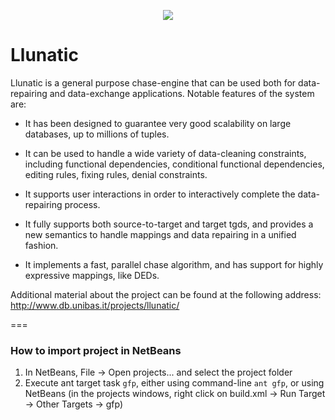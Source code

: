 <p align="center">
  <img src="http://www.db.unibas.it/projects/llunatic/images/background_center.png"/>
</p>

Llunatic
========
Llunatic is a general purpose chase-engine that can be used both for data-repairing and data-exchange applications. Notable features of the system are:

- It has been designed to guarantee very good scalability on large databases, up to millions of tuples.

- It can be used to handle a wide variety of data-cleaning constraints, including functional dependencies, conditional functional dependencies, editing rules, fixing rules, denial constraints.

- It supports user interactions in order to interactively complete the data-repairing process.

- It fully supports both source-to-target and target tgds, and provides a new semantics to handle mappings and data repairing in a unified fashion.

- It implements a fast, parallel chase algorithm, and has support for highly expressive mappings, like DEDs.

Additional material about the project can be found at the following address: http://www.db.unibas.it/projects/llunatic/

===
### How to import project in NetBeans ####
1. In NetBeans, File -> Open projects... and select the project folder
2. Execute ant target task `gfp`, either using command-line `ant gfp`, or using NetBeans (in the projects windows, right click on build.xml -> Run Target -> Other Targets -> gfp)
